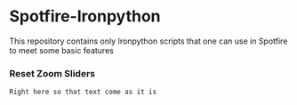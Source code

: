 # Spotfire-Ironpython
This repository contains only Ironpython scripts that one can use in Spotfire to meet some basic features  


### Reset Zoom Sliders 
```
Right here so that text come as it is 
```
